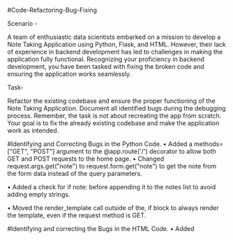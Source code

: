 #Code-Refactoring-Bug-Fixing

Scenario -

A team of enthusiastic data scientists embarked on a mission to develop a Note Taking Application using Python, Flask, and HTML. However, their lack of experience in backend development has led to challenges in making the application fully functional. Recognizing your proficiency in backend development, you have been tasked with fixing the broken code and ensuring the application works seamlessly.


Task-

Refactor the existing codebase and ensure the proper functioning of the Note Taking Application. Document all identified bugs during the debugging process. Remember, the task is not about recreating the app from scratch. Your goal is to fix the already existing codebase and make the application work as intended.

#Identifying and Correcting Bugs in the Python Code.
•	Added a methods=["GET", "POST"] argument to the @app.route('/') decorator to allow both GET and POST requests to the home page.
•	Changed request.args.get("note") to request.form.get("note") to get the note from the form data instead of the query parameters.

•	 Added a check for if note: before appending it to the notes list to avoid adding empty strings.

•	Moved the render_template call outside of the, if block to always render the template, even if the request method is GET.

#Identifying and correcting the Bugs in the HTML Code.
•	Added <style> tags in the second HTML code to include CSS styles for better presentation.
•	Added CSS styles for the <body> and <form> elements to align content vertically and horizontally.
•	Added <body> tags to enclose the content of the page.
•	Updated the <form> tag to include an action attribute set to "/" to specify the URL where the form data should be submitted.
•	Moved the <title> tag to be properly nested within the <head> section.	
•	Moved the <h1> tag to be directly within the <body> section for the main heading of the page.
•	Corrected the indentation and spacing within the <form> tag.

